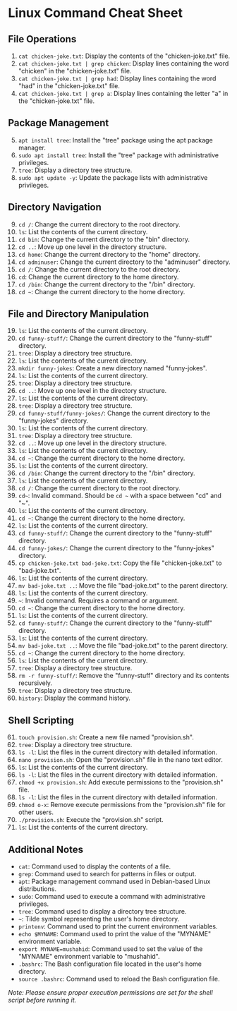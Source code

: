 # Linux Command Cheat Sheet

## File Operations

1. `cat chicken-joke.txt`: Display the contents of the "chicken-joke.txt" file.
2. `cat chicken-joke.txt | grep chicken`: Display lines containing the word "chicken" in the "chicken-joke.txt" file.
3. `cat chicken-joke.txt | grep had`: Display lines containing the word "had" in the "chicken-joke.txt" file.
4. `cat chicken-joke.txt | grep a`: Display lines containing the letter "a" in the "chicken-joke.txt" file.

## Package Management

5. `apt install tree`: Install the "tree" package using the apt package manager.
6. `sudo apt install tree`: Install the "tree" package with administrative privileges.
7. `tree`: Display a directory tree structure.
8. `sudo apt update -y`: Update the package lists with administrative privileges.

## Directory Navigation

9. `cd /`: Change the current directory to the root directory.
10. `ls`: List the contents of the current directory.
11. `cd bin`: Change the current directory to the "bin" directory.
12. `cd ..`: Move up one level in the directory structure.
13. `cd home`: Change the current directory to the "home" directory.
14. `cd adminuser`: Change the current directory to the "adminuser" directory.
15. `cd /`: Change the current directory to the root directory.
16. `cd`: Change the current directory to the home directory.
17. `cd /bin`: Change the current directory to the "/bin" directory.
18. `cd ~`: Change the current directory to the home directory.

## File and Directory Manipulation

19. `ls`: List the contents of the current directory.
20. `cd funny-stuff/`: Change the current directory to the "funny-stuff" directory.
21. `tree`: Display a directory tree structure.
22. `ls`: List the contents of the current directory.
23. `mkdir funny-jokes`: Create a new directory named "funny-jokes".
24. `ls`: List the contents of the current directory.
25. `tree`: Display a directory tree structure.
26. `cd ..`: Move up one level in the directory structure.
27. `ls`: List the contents of the current directory.
28. `tree`: Display a directory tree structure.
29. `cd funny-stuff/funny-jokes/`: Change the current directory to the "funny-jokes" directory.
30. `ls`: List the contents of the current directory.
31. `tree`: Display a directory tree structure.
32. `cd ..`: Move up one level in the directory structure.
33. `ls`: List the contents of the current directory.
34. `cd ~`: Change the current directory to the home directory.
35. `ls`: List the contents of the current directory.
36. `cd /bin`: Change the current directory to the "/bin" directory.
37. `ls`: List the contents of the current directory.
38. `cd /`: Change the current directory to the root directory.
39. `cd~`: Invalid command. Should be `cd ~` with a space between "cd" and "~".
40. `ls`: List the contents of the current directory.
41. `cd ~`: Change the current directory to the home directory.
42. `ls`: List the contents of the current directory.
43. `cd funny-stuff/`: Change the current directory to the "funny-stuff" directory.
44. `cd funny-jokes/`: Change the current directory to the "funny-jokes" directory.
45. `cp chicken-joke.txt bad-joke.txt`: Copy the file "chicken-joke.txt" to "bad-joke.txt".
46. `ls`: List the contents of the current directory.
47. `mv bad-joke.txt ..`: Move the file "bad-joke.txt" to the parent directory.
48. `ls`: List the contents of the current directory.
49. `~`: Invalid command. Requires a command or argument.
50. `cd ~`: Change the current directory to the home directory.
51. `ls`: List the contents of the current directory.
52. `cd funny-stuff/`: Change the current directory to the "funny-stuff" directory.
53. `ls`: List the contents of the current directory.
54. `mv bad-joke.txt ..`: Move the file "bad-joke.txt" to the parent directory.
55. `cd ~`: Change the current directory to the home directory.
56. `ls`: List the contents of the current directory.
57. `tree`: Display a directory tree structure.
58. `rm -r funny-stuff/`: Remove the "funny-stuff" directory and its contents recursively.
59. `tree`: Display a directory tree structure.
60. `history`: Display the command history.

## Shell Scripting

61. `touch provision.sh`: Create a new file named "provision.sh".
62. `tree`: Display a directory tree structure.
63. `ls -l`: List the files in the current directory with detailed information.
64. `nano provision.sh`: Open the "provision.sh" file in the nano text editor.
65. `ls`: List the contents of the current directory.
66. `ls -l`: List the files in the current directory with detailed information.
67. `chmod +x provision.sh`: Add execute permissions to the "provision.sh" file.
68. `ls -l`: List the files in the current directory with detailed information.
69. `chmod o-x`: Remove execute permissions from the "provision.sh" file for other users.
70. `./provision.sh`: Execute the "provision.sh" script.
71. `ls`: List the contents of the current directory.

## Additional Notes

- `cat`: Command used to display the contents of a file.
- `grep`: Command used to search for patterns in files or output.
- `apt`: Package management command used in Debian-based Linux distributions.
- `sudo`: Command used to execute a command with administrative privileges.
- `tree`: Command used to display a directory tree structure.
- `~`: Tilde symbol representing the user's home directory.
- `printenv`: Command used to print the current environment variables.
- `echo $MYNAME`: Command used to print the value of the "MYNAME" environment variable.
- `export MYNAME=mushahid`: Command used to set the value of the "MYNAME" environment variable to "mushahid".
- `.bashrc`: The Bash configuration file located in the user's home directory.
- `source .bashrc`: Command used to reload the Bash configuration file.

*Note: Please ensure proper execution permissions are set for the shell script before running it.*
